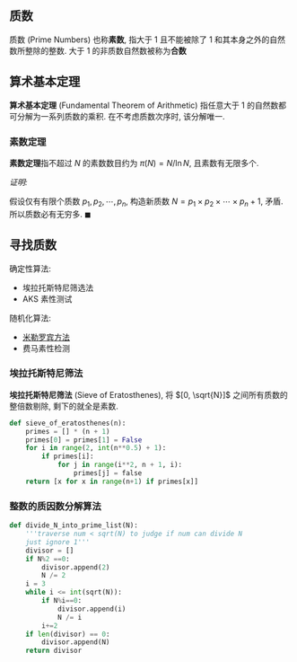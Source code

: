 ## 质数

质数 (Prime Numbers) 也称**素数**, 指大于 1 且不能被除了 1 和其本身之外的自然数所整除的整数. 大于 1 的非质数自然数被称为**合数**

## 算术基本定理

**算术基本定理** (Fundamental Theorem of Arithmetic) 指任意大于 1 的自然数都可分解为一系列质数的乘积. 在不考虑质数次序时, 该分解唯一. 

### 素数定理

**素数定理**指不超过 $N$ 的素数数目约为 ${} \pi(N)=N/\ln{N} {}$, 且素数有无限多个.

*证明:*

假设仅有有限个质数 $p_{1}, p_{2},\cdots,p_{n}$, 构造新质数 $N=p_{1}\times p_{2}\times\cdots\times p_{n}+1$, 矛盾. 所以质数必有无穷多. $\blacksquare$

## 寻找质数

确定性算法:
- 埃拉托斯特尼筛选法
- AKS 素性测试

随机化算法: 
- [米勒罗宾方法](素性检测-米勒罗宾方法.md)
- 费马素性检测

### 埃拉托斯特尼筛法

**埃拉托斯特尼筛法** (Sieve of Eratosthenes), 将 $[0, \sqrt{N}]$ 之间所有质数的整倍数剔除, 剩下的就全是素数.

```python
def sieve_of_eratosthenes(n):
	primes = [] * (n + 1)
	primes[0] = primes[1] = False
	for i in range(2, int(n**0.5) + 1):
		if primes[i]:
			for j in range(i**2, n + 1, i):
				primes[j] = false
	return [x for x in range(n+1) if primes[x]]
```

### 整数的质因数分解算法

```python
def divide_N_into_prime_list(N):
    '''traverse num < sqrt(N) to judge if num can divide N
    just ignore 1'''
    divisor = []
    if N%2 ==0:
        divisor.append(2)
        N /= 2
    i = 3
    while i <= int(sqrt(N)):
        if N%i==0:
            divisor.append(i)
            N /= i
        i+=2    
    if len(divisor) == 0:
        divisor.append(N)
    return divisor 
```
